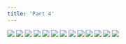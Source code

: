 ```yaml
---
title: 'Part 4'
---
```


![](/images/monster-story/part-4/monster047.png)
![](/images/monster-story/part-4/monster048.png)
![](/images/monster-story/part-4/monster049.png)
![](/images/monster-story/part-4/monster050.png)
![](/images/monster-story/part-4/monster051.png)
![](/images/monster-story/part-4/monster052.png)
![](/images/monster-story/part-4/monster053.png)
![](/images/monster-story/part-4/monster054.png)
![](/images/monster-story/part-4/monster055.png)
![](/images/monster-story/part-4/monster056.png)
![](/images/monster-story/part-4/monster057.png)
![](/images/monster-story/part-4/monster058.png)
![](/images/monster-story/part-4/monster059-060.png)

